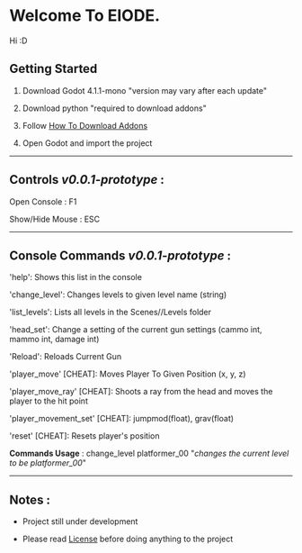 # Welcome To EIODE.

Hi :D

## Getting Started

1. Download Godot 4.1.1-mono "version may vary after each update"

2. Download python "required to download addons"

3. Follow [How To Download Addons](https://github.com/UndefiendUserNull/eiode/blob/master/Docs/How%20To%20Download%20Addons.md)

<!-- 4. Get The Assets from links provided -->

4. Open Godot and import the project

---

## Controls *v0.0.1-prototype* :

Open Console : F1

Show/Hide Mouse : ESC

---

## Console Commands *v0.0.1-prototype* :

'help': Shows this list in the console

'change_level': Changes levels to given level name (string)

'list_levels': Lists all levels in the Scenes//Levels folder

'head_set': Change a setting of the current gun settings (cammo int, mammo int, damage int)

'Reload': Reloads Current Gun

'player_move' [CHEAT]: Moves Player To Given Position (x, y, z)

'player_move_ray' [CHEAT]: Shoots a ray from the head and moves the player to the hit point

'player_movement_set' [CHEAT]: jumpmod(float), grav(float)

'reset' [CHEAT]: Resets player's position

**Commands Usage** : change_level platformer_00 "*changes the current level to be platformer_00*"

---
## Notes :

- Project still under development

- Please read [License](https://github.com/UndefiendUserNull/eiode?tab=License-1-ov-file#license-agreement-for-eiode-software) before doing anything to the project
